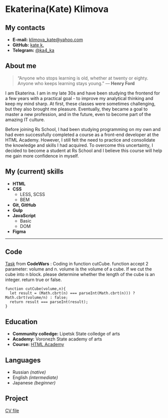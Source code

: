 # Ekaterina(Kate) Klimova
## My contacts
 * **E-mail:** <klimova_kate@yahoo.com>
 * **GitHub:** [kate k.](https://github.com/ka-4-ka)
 * **Telegram:** [@ka4_ka](https://t.me/ka4_ka)
## About me 
 > “Anyone who stops learning is old, whether at twenty or eighty. Anyone who keeps learning stays young.” — __Henry Ford__

I am Ekaterina. I am in my late 30s and have been studying the frontend for a few years with a practical goal - to improve my analytical thinking and keep my mind sharp. At first, these classes were sometimes challenging, but they also brought me pleasure. Eventually, they became a goal to master a new profession, and in the future, even to become part of the amazing IT culture.

Before joining Rs School, I had been studying programming on my own and had even successfully completed a course as a front-end developer at the HTML Academy. However, I still felt the need to practice and consolidate the knowledge and skills I had acquired. To overcome this uncertainty, I decided to become a student at Rs School and I believe this course will help me gain more confidence in myself.
 ## My (current) skills
 * __HTML__
 * __CSS__  
    +  LESS, SCSS
    +  BEM
 * __Git, GitHub__
 * __Gulp__
 * __JavaScript__
      + Basic
      + DOM
 * __Figma__
****
## Code
[Task](https://www.codewars.com/kata/5733f948d780e27df6000e33) from __CodeWars__ : Coding in function cutCube. function accept 2 parameter: volume and n. volume is the volume of a cube. If we cut the cube into n block. please determine whether the length of the cube is an integer. return true or false. 

```
function cutCube(volume,n){
  let result = (Math.cbrt(n) === parseInt(Math.cbrt(n))) ? Math.cbrt(volume/n) : false;
  return result === parseInt(result);   
}
```
## Education
* **Community colledge:** Lipetsk State сolledge of arts
* **Academy:** Voronezh State academy of arts
* **Course:** [HTML Academy](https://htmlacademy.ru/study)
## Languages
* Russian *(native)*
* English *(intermediate)*
* Japanese *(beginner)*
## Project 
[CV file](https://ka-4-ka.github.io/rsschool-cv/cv)
